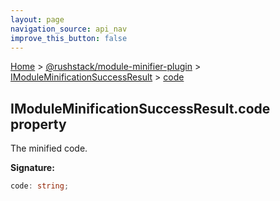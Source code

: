 ```yaml
---
layout: page
navigation_source: api_nav
improve_this_button: false
---
```



[Home](./index.md) &gt; [@rushstack/module-minifier-plugin](./module-minifier-plugin.md) &gt; [IModuleMinificationSuccessResult](./module-minifier-plugin.imoduleminificationsuccessresult.md) &gt; [code](./module-minifier-plugin.imoduleminificationsuccessresult.code.md)

## IModuleMinificationSuccessResult.code property

The minified code.

<b>Signature:</b>

```typescript
code: string;
```
